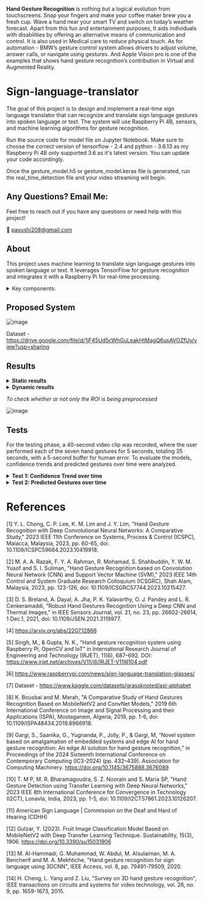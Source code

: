 
**Hand Gesture Recognition** is nothing but a logical evolution from touchscreens. Snap your fingers and make your coffee maker brew you a fresh cup. Wave a hand near your smart TV and switch on today’s weather forecast. Apart from this fun and entertainment purposes, It aids individuals with disabilities by offering an alternative means of communication and control. It is also used in Medical care to reduce physical touch. As for automation - BMW’s gesture control system allows drivers to adjust volume, answer calls, or navigate using gestures. And Apple Vision pro is one of the examples that shows hand gesture recognition’s contribution in Virtual and Augmented Reality.


# Sign-language-translator
The goal of this project is to design and implement a real-time sign language  translator that can recognize and translate sign language gestures into spoken language or  text. The system will use Raspberry Pi 4B, sensors, and machine learning  algorithms for gesture recognition. 

Run the source code for model file on Jupyter Notebook. Make sure to choose the correct version of tensorflow - 2.4 and python - 3.6.13 as my Raspberry Pi 4B only supported 3.6 as it's latest version. You can update your code accordingly. 

Once the gesture_model.h5 or gesture_model.keras file is generated, run the real_time_detection file and your video streaming will begin. 

## Any Questions? Email Me:

Feel free to reach out if you have any questions or need help with this project!

📧 [payushi208@gmail.com](mailto:payushi208@gmail.com)


## About

This project uses machine learning to translate sign language gestures into spoken language or text. It leverages TensorFlow for gesture recognition and integrates it with a Raspberry Pi for real-time processing.

<details><summary>Key components:</summary>
  
</br>

- **Raspberry Pi 4B**
- **Machine Learning Algorithms**
- **OpenCV for Gesture Detection**
- **Text-to-Speech for Output**
  
</br>

</details>


## **Proposed System**


![image](https://github.com/user-attachments/assets/d8441cbf-7199-4dd5-ae09-3da331e9ad2b)




Dataset - https://drive.google.com/file/d/1jF45Ud5cWhGuLeakHtMagQ6usAVOZfUv/view?usp=sharing




## **Results**

<details><summary> <b>Static results </b> </summary>
  
![image](https://github.com/user-attachments/assets/e19e2c11-8cc9-464c-9fd8-dec71732999d)

</details>

<details><summary> <b>Dynamic results </b> </summary>

https://drive.google.com/file/d/1aMYgu5gCkE6UTovd3-dhHy7xNF6gSWG3/view?usp=sharing

</details>

_To check whether or not only the ROI is being preprocessed_


![image](https://github.com/user-attachments/assets/ea8f30a3-cf5f-495e-8148-a8fe73ce2246)



## **Tests**
For the testing phase, a 40-second video clip was recorded, where the user performed each of the seven hand gestures for 5 seconds, totaling 35 seconds, with a 5-second buffer for human error. To evaluate the models, confidence trends and predicted gestures over time were analyzed.

<details><summary> <b>Test 1: Confidence Trend over time </b> </summary>

![image](https://github.com/user-attachments/assets/f7ac5aef-dea2-4e08-af14-e5f6f722fc90)

</details>
<details><summary> <b>Test 2: Predicted Gestures over time </b> </summary>

![image](https://github.com/user-attachments/assets/97b0cefe-c8ab-4c07-b9e4-a694bbe7b489)

</details>

# References
[1]	Y. L. Chong, C. P. Lee, K. M. Lim and J. Y. Lim, "Hand Gesture Recognition with Deep Convolutional Neural Networks: A Comparative Study," 2023 IEEE 11th Conference on Systems, Process & Control (ICSPC), Malacca, Malaysia, 2023, pp. 60-65, doi: 10.1109/ICSPC59664.2023.10419918. 

[2]	M. A. A. Razak, F. Y. A. Rahman, R. Mohamad, S. Shahbuddin, Y. W. M. Yusof and S. I. Suliman, "Hand Gesture Recognition based on Convolution Neural Network (CNN) and Support Vector Machine (SVM)," 2023 IEEE 14th Control and System Graduate Research Colloquium (ICSGRC), Shah Alam, Malaysia, 2023, pp. 123-126, doi: 10.1109/ICSGRC57744.2023.10215427.

[3]	D. S. Breland, A. Dayal, A. Jha, P. K. Yalavarthy, O. J. Pandey and L. R. Cenkeramaddi, "Robust Hand Gestures Recognition Using a Deep CNN and Thermal Images," in IEEE Sensors Journal, vol. 21, no. 23, pp. 26602-26614, 1 Dec.1, 2021, doi: 10.1109/JSEN.2021.3119977.

[4]       https://arxiv.org/abs/2207.12866 

[5]       Singh, M., & Gupta, N. K., “Hand gesture recognition system using Raspberry Pi, OpenCV and IoT” in International Research Journal of Engineering and Technology (IRJET), 11(6), 687–692. DOI: https://www.irjet.net/archives/V11/i6/IRJET-V11I6104.pdf

[6]	https://www.raspberrypi.com/news/sign-language-translation-glasses/ 

[7]	Dataset - https://www.kaggle.com/datasets/grassknoted/asl-alphabet

[8]	K. Bousbai and M. Merah, "A Comparative Study of Hand Gestures Recognition Based on MobileNetV2 and ConvNet Models," 2019 6th International Conference on Image and Signal Processing and their Applications (ISPA), Mostaganem, Algeria, 2019, pp. 1-6, doi: 10.1109/ISPA48434.2019.8966918. 

[9]	Gargi, S., Saanika, G., Yugnanda, P., Jolly, P., & Gargi, M, “Novel system based on amalgamation of embedded systems and edge AI for hand gesture recognition: An edge AI solution for hand gesture recognition,” in Proceedings of the 2024 Sixteenth International Conference on Contemporary Computing (IC3-2024) (pp. 432–439). Association for Computing Machinery. https://doi.org/10.1145/3675888.3676089

[10]     T. M P, M. R. Bharamagoudra, S. Z. Noorain and S. Maria SP, "Hand Gesture Detection using Transfer Learning with Deep Neural Networks," 2023 IEEE 8th International Conference for Convergence in Technology (I2CT), Lonavla, India, 2023, pp. 1-5, doi: 10.1109/I2CT57861.2023.10126207.

[11]     American Sign Language | Commission on the Deaf and Hard of Hearing (CDHH)

[12]     Gulzar, Y. (2023). Fruit Image Classification Model Based on MobileNetV2 with Deep Transfer Learning Technique. Sustainability, 15(3), 1906. https://doi.org/10.3390/su15031906 

[13]     M. Al-Hammadi, G. Muhammad, W. Abdul, M. Alsulaiman, M. A. Bencherif and M. A. Mekhtiche, "Hand gesture recognition for sign language using 3DCNN", IEEE Access, vol. 8, pp. 79491-79509, 2020.

[14]    H. Cheng, L. Yang and Z. Liu, "Survey on 3D hand gesture recognition", IEEE transactions on circuits and systems for video technology, vol. 26, no. 9, pp. 1659-1673, 2015.

